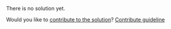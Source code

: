 
There is no solution yet.

Would you like to [contribute to the solution](https://github.com/BFEdev/BFE.dev-solutions/blob/main/problem/implement-deep-equal-isequal_en.md)? [Contribute guideline](https://github.com/BFEdev/BFE.dev-solutions#how-to-contribute)
